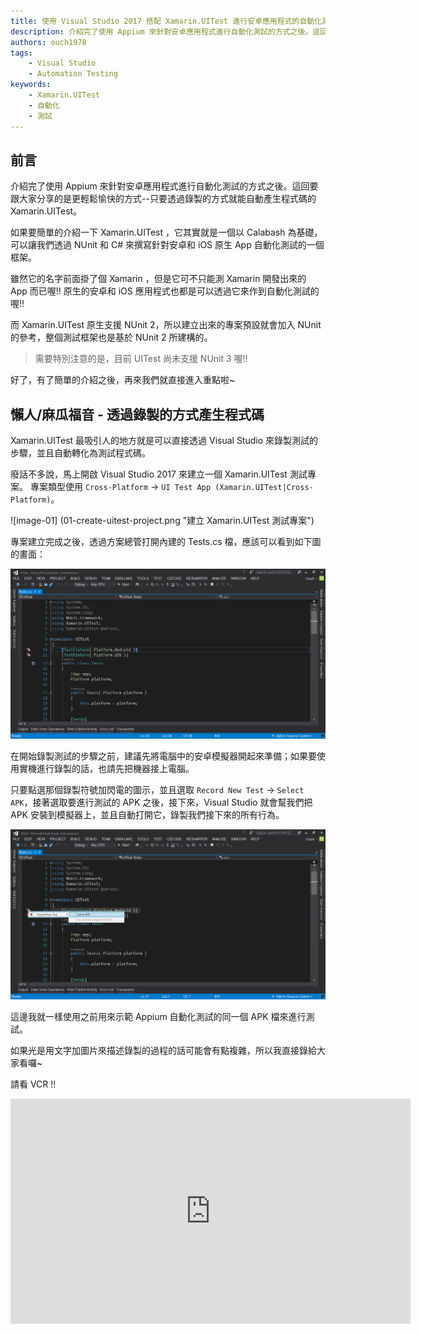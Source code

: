 ```yaml
---
title: 使用 Visual Studio 2017 搭配 Xamarin.UITest 進行安卓應用程式的自動化測試
description: 介紹完了使用 Appium 來針對安卓應用程式進行自動化測試的方式之後。這回要跟大家分享的是更輕鬆愉快的方式--只要透過錄製的方式就能自動產生程式碼的 Xamarin.UITest。 如果要簡單的介紹一下 Xamarin.UITest ，它其實就是一個以 Calabash 為基礎，可以讓我們透過 NUnit 和 C# 來撰寫針對安卓和 iOS 原生 App 自動化測試的一個框架。
authors: ouch1978
tags:
    - Visual Studio
    - Automation Testing
keywords:
    - Xamarin.UITest
    - 自動化
    - 測試
---
```


## 前言

介紹完了使用 Appium 來針對安卓應用程式進行自動化測試的方式之後。這回要跟大家分享的是更輕鬆愉快的方式--只要透過錄製的方式就能自動產生程式碼的 Xamarin.UITest。

如果要簡單的介紹一下 Xamarin.UITest ，它其實就是一個以 Calabash 為基礎，可以讓我們透過 NUnit 和 C# 來撰寫針對安卓和 iOS 原生 App 自動化測試的一個框架。

雖然它的名字前面掛了個 Xamarin ，但是它可不只能測 Xamarin 開發出來的 App 而已喔!! 原生的安卓和 iOS 應用程式也都是可以透過它來作到自動化測試的喔!!

而 Xamarin.UITest 原生支援 NUnit 2，所以建立出來的專案預設就會加入 NUnit 的參考，整個測試框架也是基於 NUnit 2 所建構的。

> 需要特別注意的是，目前 UITest 尚未支援 NUnit 3 喔!!

好了，有了簡單的介紹之後，再來我們就直接進入重點啦~

<!--truncate-->

## 懶人/麻瓜福音 - 透過錄製的方式產生程式碼

Xamarin.UITest 最吸引人的地方就是可以直接透過 Visual Studio 來錄製測試的步驟，並且自動轉化為測試程式碼。

廢話不多說，馬上開啟 Visual Studio 2017 來建立一個 Xamarin.UITest 測試專案。
專案類型使用 `Cross-Platform` -> `UI Test App (Xamarin.UITest|Cross-Platform)`。

![image-01] (01-create-uitest-project.png "建立 Xamarin.UITest 測試專案")

專案建立完成之後，透過方案總管打開內建的 Tests.cs 檔，應該可以看到如下圖的畫面：

![image-02](02-default-test-cs.png "預設的 Test.cs 內容")

在開始錄製測試的步驟之前，建議先將電腦中的安卓模擬器開起來準備；如果要使用實機進行錄製的話，也請先把機器接上電腦。

只要點選那個錄製符號加閃電的圖示，並且選取 `Record New Test` -> `Select APK`，接著選取要進行測試的 APK 之後，接下來，Visual Studio 就會幫我們把 APK 安裝到模擬器上，並且自動打開它，錄製我們接下來的所有行為。

![image-03](03-select-apk-file.png "選取 APK 檔")

這邊我就一樣使用之前用來示範 Appium 自動化測試的同一個 APK 檔來進行測試。

如果光是用文字加圖片來描述錄製的過程的話可能會有點複雜，所以我直接錄給大家看囉~

請看 VCR !!

<iframe src="https://www.youtube.com/embed/-F111OKB2bg?rel=0&showinfo=0?ecver=2" width="640" height="360" frameborder="0"/>

影片中有幾個重點，在這邊再透過文字來提醒大家：

- 錄製的過程中，如果有需要驗證物件是否出現或是值是否正確的時候，可以按下左邊的板手小圖示，選取 `Start Assertion Mode`，再點選要驗證的控制項，就能自動產生驗證相關的程式碼。

- 若要結束錄製，則需要按下左邊的板手小圖示，選取 `Stop Recording` 即可。

> 錄製完畢之後，千萬要記得要在 AppInitializer.cs 的 StartApp 方法中為 Android 手動加上 APK 檔的路徑，這樣才能順利執行測試喔!!

## 錄好了，然後呢?

大家可以看到，錄製出來的程式碼就是很標準的 C# 語法，只要有基本的 C# 功力，應該都有能力去編輯它的內容才對。

然而，畢竟不是我們自己手動刻出來的，透過錄製產生出來的程式碼，也可能會有部份不如我們的預期。

舉例來說，像是驗證的部份，自動產生的程式碼就不會幫我們加上 NUnit 的 Assert 方法來進行驗證。

另外，針對某些控制項的搜尋方式，有些會使用控制項 Id ，有些則是使用值來查找。

雖然這些並不會影響到自動化測試的結果，不過對於講究紀率的開發團隊來說，可能還是得手動進行一些調整，來讓這組程式碼可以符合團隊開發的規範。

所以，舉例來說，我們可以將錄製好的程式碼改成這樣：

```csharp title="Test.cs"
[Test]
public void NewTest()
{
app.Tap( x => x.Marked("The Hunger Games"));
app.Back();
app.Tap(x => x.Text("Harry Potter and the Order of the Phoenix"));
app.Back();
app.Tap(x => x.Text("To Kill a Mockingbird"));
app.Back();
app.Tap(x => x.Text("Pride and Prejudice"));

    var name = app.Query( x => x.Marked( "txtName" ) );

    Assert.IsTrue( name.Any());

    Assert.AreEqual( "Pride and Prejudice" ,  name.FirstOrDefault().Text  );

    var price = app.Query( x => x.Marked( "txtPrice" ) );

    Assert.IsTrue( price.Any() );

    Assert.AreEqual( "4.8" , price.FirstOrDefault().Text );

    app.Back();

}
```

這樣一來應該比原來產生的程式碼來得一致多了吧?

除了用錄製的方式產生程式碼之外，當然您也可以選擇使用完全手寫的方式來寫出自動化測試的所有流程喔!!

## 小密技 - 使用 REPL (Read-Eval-Print-Loop) 工具輔助開發測試程式

如果想要使用純手動的方式自己刻出測試程式的話，那麼，要怎麼準確的抓取到要測試的目標控制項應該就是最重要的一件事了。

Xamarin.UITest 裡面提供了一個名為 REPL 的工具，可以讓我們在命令提示字元模式下與 UI 進行互動。

使用方式很簡單，只要在測試方法中加上一行：

```csharp title="Test.cs"
    app.Repl();
```

當測試程式執行到這一行的時候，就會把 REPL 叫出來，同時將測試暫停在這一行。

![image-04](04-launch-repl.png "REPL 視窗")

REPL 裡面也提供了類似 IntelliSense 的功能，只要輸入 app. ，下面就會出現可供使用的方法。

![image-05](05-repl-intelli-sense.png "REPL 中也支援類似 IntelliSense 的功能")

例如說，我想輸入 app.Query ，我只需要先輸入 app.q , REPL 就會幫我們過濾能使用的方法，再來只要透過 Tab 鍵，就能幫我們完成指令的輸入。

![image-06](06-repl-command-hint.png "REPL 的指令提示功能")

所以我們就可以透過 REPL 來拆解 App 的結構，或是先行一步驗證指令的結果。

![image-07](07-repl-command-auto-complete.png "REPL 的自動完成功能")

也可以在 REPL 裡面直接輸入 tree 指令，列出整個 App UI 的樹狀結構。

![image-08](08-repl-tree-command.png "透過 REPL 的 Tree 指令列出 UI 結構")

有了 REPL 的協助，開發的過程應該就會輕鬆很多囉!!~

## 結語

雖然 Xamarin.UITest API 的使用邏輯和 Selenium/Appium 不太相同，但是基於有強大的錄製能力以及簡潔的語法以及支援雲端測試這三大優勢的加持下，也是很值得參考的行動裝置自動化測試解決方案喔!!

當然，不只是安卓的應用程式可以這樣測，iOS 上的應用程式也可以比照辦理喔!! (不過前提是得要先有一個 iOS 開發環境....)

因為我手邊還沒有的 iOS 開發環境的關係，iOS 的部份就等哪天我在門口踢到一個裝著 MacBook 的箱子之後再來跟各位分享了。

以上，希望哪天我也可以在門口踢到一個裝著 MacBook 的箱子。

最後的最後，Xamarin.UITest 的強大之處並不只是這樣而已，另一個強大的點就是可以透過 Xamarin Test Cloud 上的裝置來進行測試。

這個部份就待之後再另開文章來分享給大家囉!!~
